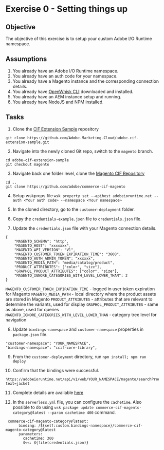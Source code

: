 Exercise 0 - Setting things up
===========

## Objective

The objective of this exercise is to setup your custom Adobe I/O Runtime namespace. 

## Assumptions

1. You already have an Adobe I/O Runtime namespace.
2. You already have an auth code for your namespace. 
3. You already have a Magento instance and the corresponding connection details.
4. You already have [OpenWhisk CLI](https://github.com/apache/incubator-openwhisk-cli) downloaded and installed.
5. You already have an AEM instance setup and running. 
6. You already have NodeJS and NPM installed. 

## Tasks

1. Clone the [CIF Extension Sample](https://github.com/Adobe-Marketing-Cloud/adobe-cif-extension-sample) repository
```
git clone https://github.com/Adobe-Marketing-Cloud/adobe-cif-extension-sample.git 
```

2. Navigate into the newly cloned Git repo, switch to the `magento` branch. 

```
cd adobe-cif-extension-sample
git checkout magento 
```

3. Navigate back one folder level, clone the [Magento CIF Repository](https://github.com/adobe/commerce-cif-magento) 
```
cd ..
git clone https://github.com/adobe/commerce-cif-magento
```

4. Setup wskprops file 
```wsk property set --apihost adobeioruntime.net --auth <Your auth code> --namespace <Your namespace>```

5. In the cloned directory, go to the `customer-deployment` folder.

6. Copy the `credentials-example.json` file to `credentials.json` file.

7. Update the `credentials.json` file with your Magento connection details.
```
{
    "MAGENTO_SCHEMA": "http",
    "MAGENTO_HOST": "xxxxxxx",
    "MAGENTO_API_VERSION": "V1",
    "MAGENTO_CUSTOMER_TOKEN_EXPIRATION_TIME": "3600",
    "MAGENTO_AUTH_ADMIN_TOKEN": "xxxxxx",
    "MAGENTO_MEDIA_PATH": "media/catalog/product",
    "PRODUCT_ATTRIBUTES": ["color", "size"],
    "GRAPHQL_PRODUCT_ATTRIBUTES": ["color", "size"],
    "MAGENTO_IGNORE_CATEGORIES_WITH_LEVEL_LOWER_THAN": 2
}
```

`MAGENTO_CUSTOMER_TOKEN_EXPIRATION_TIME` - logged in user token expiration for Magento
`MAGENTO_MEDIA_PATH` - local directory where the product assets are stored in Magento
`PRODUCT_ATTRIBUTES` - attributes that are relevant to determine the variants, used for display 
`GRAPHQL_PRODUCT_ATTRIBUTES` - same as above, used for queries
`MAGENTO_IGNORE_CATEGORIES_WITH_LEVEL_LOWER_THAN` - category tree level for navigation

8. Update `bindings-namespace` and `customer-namespace` properties in `package.json` file.
```
"customer-namespace": "YOUR_NAMESPACE",
"bindings-namespace": "ccif-core-library",
```

9. From the `customer-deployment` directory, run ```npm install; npm run deploy```

10. Confirm that the bindings were successful. 

```
https://adobeioruntime.net/api/v1/web/YOUR_NAMESPACE/magento/searchProducts.http?text=jacket
``` 

11. Complete details are available [here](https://github.com/adobe/commerce-cif-magento/tree/master/customer-deployment)

12. In the `serverless.yml` file, you can configure the `cachetime`. Also possible to do using `wsk package update commerce-cif-magento-category@latest --param cachetime 400` command. 

```
 commerce-cif-magento-category@latest:
      binding: /${self:custom.bindings-namespace}/commerce-cif-magento-category@latest
      parameters:
        cachetime: 300
        $<<: ${file(credentials.json)}
```
